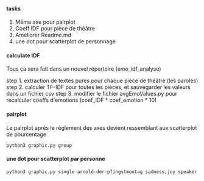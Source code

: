 #### tasks
1. Même axe pour pairplot
2. Coeff IDF pour pièce de théâtre
3. Améliorer Readme.md
4. une dot pour scatterplot de personnage

#### calculate IDF

Tous ça sera fait dans un nouvel répertoire (emo_idf_analyse)

step 1. extraction de textes pures pour chaque pièce de théâtre (les paroles)
step 2. calculer TF-IDF pour toutes les pièces, et sauvegarder les valeurs dans un fichier csv
step 3. modifier le fichier avgEmoValues.py pour recalculer coeffs d'emotions
(coef_IDF * coef_emotion * 10)

#### pairplot

Le pairplot après le règlement des axes devient ressemblant aux scatterplot de pourcentage

```shell
python3 graphic.py group
```

#### une dot pour scatterplot par personne

```shell
python3 graphic.py single arnold-der-pfingstmontag sadness,joy speaker
```